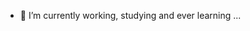 - 🌱 I’m currently working, studying and ever learning ...


<!---
nparida2012/nparida2012 is a ✨ special ✨ repository because its `README.md` (this file) appears on your GitHub profile.
You can click the Preview link to take a look at your changes.
--->
